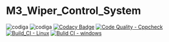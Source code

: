 # M3_Wiper_Control_System
![codiga](https://api.codiga.io/project/33397/score/svg)
![codiga](https://api.codiga.io/project/33397/status/svg)
[![Codacy Badge](https://app.codacy.com/project/badge/Grade/8c95093eddd74fe299b0419e92cad2f2)](https://www.codacy.com/gh/GANGABHAVANIDONDAPATI/M3_Wiper_Control_System/dashboard?utm_source=github.com&amp;utm_medium=referral&amp;utm_content=GANGABHAVANIDONDAPATI/M3_Wiper_Control_System&amp;utm_campaign=Badge_Grade)
[![Code Quality - Cppcheck](https://github.com/GANGABHAVANIDONDAPATI/M3_Wiper_Control_System/actions/workflows/c-cpp.yml/badge.svg)](https://github.com/GANGABHAVANIDONDAPATI/M3_Wiper_Control_System/actions/workflows/c-cpp.yml)
[![Build_CI - Linux](https://github.com/GANGABHAVANIDONDAPATI/M3_Wiper_Control_System/actions/workflows/Linux.yml/badge.svg)](https://github.com/GANGABHAVANIDONDAPATI/M3_Wiper_Control_System/actions/workflows/Linux.yml)
[![Bulid CI - windows](https://github.com/GANGABHAVANIDONDAPATI/M3_Wiper_Control_System/actions/workflows/windows.yml/badge.svg)](https://github.com/GANGABHAVANIDONDAPATI/M3_Wiper_Control_System/actions/workflows/windows.yml)
